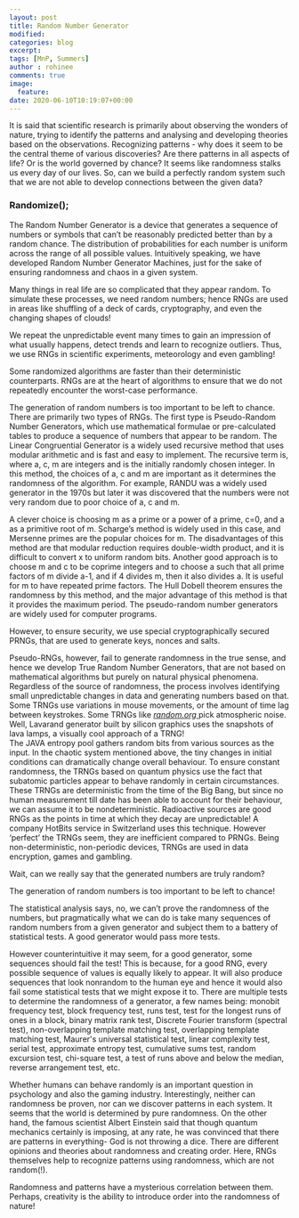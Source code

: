 ```yaml
---
layout: post
title: Random Number Generator
modified:
categories: blog
excerpt:
tags: [MnP, Summers]
author : rohinee
comments: true
image:
  feature:
date: 2020-06-10T10:19:07+00:00
---
```


It is said that scientific research is primarily about observing the wonders of nature, trying to identify the patterns and analysing and developing theories based on the observations. Recognizing patterns - why does it seem to be the central theme of various discoveries? Are there patterns in all aspects of life? Or is the world governed
by chance? It seems like randomness stalks us every day of our lives.  So, can we build a perfectly random system such that we are not able to develop connections between the given data? 

### Randomize();
The Random Number Generator is a device that generates a sequence of numbers or symbols that can’t be reasonably predicted better than by a random chance. The distribution of probabilities for each number is uniform across the range of all possible values. Intuitively speaking, we have developed Random Number Generator Machines, just for the sake of ensuring randomness and chaos in a
given system.  

Many things in real life are so complicated that
they appear random. To simulate these processes, we need random numbers; hence RNGs are used in areas like shuffling of a deck of cards, cryptography, and even the changing shapes of clouds!  

We repeat the unpredictable event many times to gain an impression of what usually happens, detect trends and learn to recognize outliers. Thus, we use RNGs in scientific experiments, meteorology and even gambling!  

Some randomized algorithms are faster than their deterministic counterparts. RNGs are at the heart of algorithms to ensure that we do not repeatedly encounter the worst-case performance.  

The generation of random numbers is too important to be left to chance. There are primarily two types of RNGs. The first type is Pseudo-Random Number Generators, which use mathematical formulae or pre-calculated tables to produce a sequence of numbers that appear to be random. The Linear Congruential Generator is a widely used recursive method that uses modular arithmetic and is fast and easy to implement. The recursive term is, where a, c, m are integers and is the initially randomly chosen integer. In this method, the choices of a, c and m are important as it determines the randomness of the algorithm. For example, RANDU was a widely used generator in the 1970s but later it was discovered that the numbers were not very random due to poor choice of a, c and m.  



A clever choice is choosing m as a prime or a power of a prime, c=0, and a as a primitive root of m. Scharge’s method is widely used in this case, and Mersenne primes are the popular choices for m. The disadvantages of this method are that modular reduction requires double-width product, and it is difficult to convert x to uniform random bits. Another good approach is to choose m and c to be coprime integers and to choose a such that all prime factors of m divide a-1, and if 4 divides m, then it also divides a. It is useful for m to have repeated prime factors. The Hull Dobell theorem ensures the randomness by this method, and the major advantage of this method is that it provides the maximum period. The pseudo-random number generators are widely used for computer programs.  

However, to ensure security, we use special cryptographically secured PRNGs, that are used to generate keys, nonces and salts.  


Pseudo-RNGs, however, fail to generate randomness in the true sense, and hence we develop True Random Number Generators, that are not based on mathematical algorithms but purely on natural physical phenomena. Regardless of the source of randomness, the process involves identifying small unpredictable changes in data and generating numbers based on that. Some TRNGs use variations in mouse movements, or the amount of time lag between keystrokes. Some TRNGs like <a href="https://www.random.org/" target="_blank"><i>random.org </i></a>pick atmospheric noise. Well, Lavarand generator built by silicon
graphics uses the snapshots of lava lamps, a visually cool approach of a TRNG!  
The JAVA entropy pool gathers random bits from various sources as the input. In the chaotic system mentioned above, the tiny changes in initial conditions can dramatically change overall behaviour. To ensure constant randomness, the TRNGs based on quantum physics use the fact that subatomic particles appear to behave randomly in certain circumstances. These TRNGs are deterministic from the time of the Big Bang, but since no human measurement till date has been able to account for their behaviour, we can assume it to be nondeterministic.
Radioactive sources are good RNGs as the points in time at which they decay are unpredictable! A company HotBits service in Switzerland uses this technique. However ‘perfect’ the TRNGs seem, they are inefficient compared to PRNGs. Being non-deterministic, non-periodic devices, TRNGs are used in data encryption, games and gambling.  

Wait, can we really say that the generated numbers are truly random?  

The generation of random numbers is too important to be left to chance!  

The statistical analysis says, no, we can’t prove the randomness of the numbers, but pragmatically what we can do is take many sequences of random numbers from a given generator and subject them to a battery of statistical tests. A good generator would pass more tests.  

However counterintuitive it may seem, for a good generator, some sequences should fail the test! This is because, for a good RNG, every possible sequence of values is equally likely to appear. It will also produce sequences that look nonrandom to the human eye and hence it would also fail some statistical tests that we might expose it to. There are multiple tests to determine the randomness of a generator, a few names being: monobit frequency test, block frequency test, runs test, test for the longest runs of ones in a block, binary matrix rank test, Discrete Fourier transform (spectral test), non-overlapping template matching test, overlapping template matching test, Maurer's universal statistical test, linear complexity test, serial test, approximate entropy test, cumulative sums test, random excursion test, chi-square test, a test of runs above and below the median, reverse arrangement test, etc.



Whether humans can behave randomly is an important question in psychology and also the gaming industry. Interestingly, neither can randomness be proven, nor can we discover patterns in each system. It seems that the world is determined by pure randomness. On the other hand, the famous scientist Albert Einstein said that though quantum mechanics certainly is imposing, at any rate, he was convinced that there are patterns in everything- God is not throwing a dice. There are different opinions and theories about randomness and creating order. Here, RNGs themselves help to recognize patterns using randomness, which are not random(!).  



Randomness and patterns have a mysterious correlation between them. Perhaps, creativity is the ability to introduce order into the randomness of nature!  
